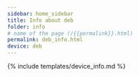 ```yaml
---
sidebar: home_sidebar
title: Info about deb
folder: info
# name of the page (/{{permalink}}.html)
permalink: deb_info.html
device: deb
---
```

{% include templates/device_info.md %}
